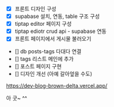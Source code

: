 - [x] 프론트 디자인 구성
- [x] supabase 설치, 연동, table 구조 구성
- [x] tiptap editor 페이지 구성
- [x] tiptap ediotr crud api - supabase 연동
- [x] 프론트 페이지에서 게시물 불러오기
- [] db posts-tags 다대다 연결
- [] tags 리스트 메인에 추가
- [] 포스트 페이지 구현
- [] 디자인 개선 (아예 갈아엎을 수도)

https://dev-blog-brown-delta.vercel.app/

 아 굿~ ^^